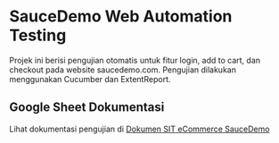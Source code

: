 # SauceDemo Web Automation Testing
Projek ini berisi pengujian otomatis untuk fitur login, add to cart, dan checkout pada website saucedemo.com. Pengujian dilakukan menggunakan Cucumber dan ExtentReport.

## Google Sheet Dokumentasi
Lihat dokumentasi pengujian di [Dokumen SIT eCommerce SauceDemo](https://link-ke-google-sheet.com](https://docs.google.com/spreadsheets/d/11ddUAFZCPyTwEghpFuClkel--yNcaCWFH2wgnb5fSL0/edit?usp=sharing))
